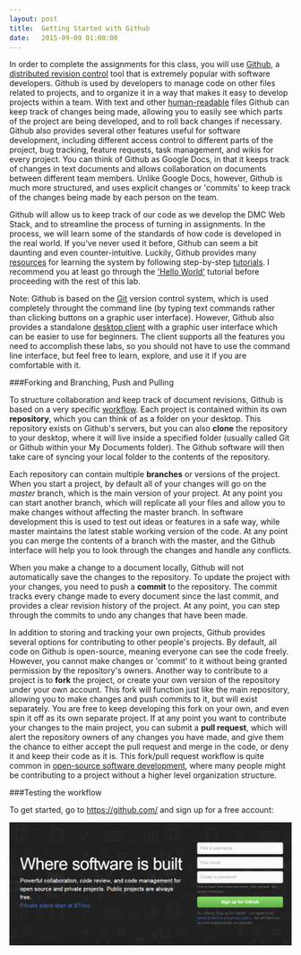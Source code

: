 ```yaml
---
layout: post
title:  Getting Started with Github
date:   2015-09-09 01:00:00
---
```


In order to complete the assignments for this class, you will use [Github](https://github.com/), a [distributed revision control](https://en.wikipedia.org/wiki/Distributed_revision_control) tool that is extremely popular with software developers. Github is used by developers to manage code on other files related to projects, and to organize it in a way that makes it easy to develop projects within a team. With text and other [human-readable](https://en.wikipedia.org/wiki/Human-readable_medium) files Github can keep track of changes being made, allowing you to easily see which parts of the project are being developed, and to roll back changes if necessary. Github also provides several other features useful for software development, including different access control to different parts of the project, bug tracking, feature requests, task management, and wikis for every project. You can think of Github as Google Docs, in that it keeps track of changes in text documents and allows collaboration on documents between different team members. Unlike Google Docs, however, Github is much more structured, and uses explicit changes or 'commits' to keep track of the changes being made by each person on the team.

Github will allow us to keep track of our code as we develop the DMC Web Stack, and to streamline the process of turning in assignments. In the process, we will learn some of the standards of how code is developed in the real world. If you've never used it before, Github can seem a bit daunting and even counter-intuitive. Luckily, Github provides many [resources](https://help.github.com/articles/good-resources-for-learning-git-and-github/) for learning the system by following step-by-step [tutorials](https://guides.github.com/). I recommend you at least go through the ['Hello World'](https://guides.github.com/activities/hello-world/) tutorial before proceeding with the rest of this lab.

Note: Github is based on the [Git](https://git-scm.com/) version control system, which is used completely throught the command line (by typing text commands rather than clicking buttons on a graphic user interface). However, Github also provides a standalone [desktop client](https://desktop.github.com/) with a graphic user interface which can be easier to use for beginners. The client supports all the features you need to accomplish these labs, so you should not have to use the command line interface, but feel free to learn, explore, and use it if you are comfortable with it.

###Forking and Branching, Push and Pulling

To structure collaboration and keep track of document revisions, Github is based on a very specific [workflow](https://guides.github.com/introduction/flow/). Each project is contained within its own **repository**, which you can think of as a folder on your desktop. This repository exists on Github's servers, but you can also **clone** the repository to your desktop, where it will live inside a specified folder (usually called Git or Github within your My Documents folder). The Github software will then take care of syncing your local folder to the contents of the repository.

Each repository can contain multiple **branches** or versions of the project. When you start a project, by default all of your changes will go on the *master* branch, which is the main version of your project. At any point you can start another branch, which will replicate all your files and allow you to make changes without affecting the master branch. In software development this is used to test out ideas or features in a safe way, while master maintains the latest stable working version of the code. At any point you can merge the contents of a branch with the master, and the Github interface will help you to look through the changes and handle any conflicts.

When you make a change to a document locally, Github will not automatically save the changes to the repository. To update the project with your changes, you need to push a **commit** to the repository. The commit tracks every change made to every document since the last commit, and provides a clear revision history of the project. At any point, you can step through the commits to undo any changes that have been made.

In addition to storing and tracking your own projects, Github provides several options for contributing to other people's projects. By default, all code on Github is open-source, meaning everyone can see the code freely. However, you cannot make changes or 'commit' to it without being granted permission by the repository's owners. Another way to contribute to a project is to **fork** the project, or create your own version of the repository under your own account. This fork will function just like the main repository, allowing you to make changes and push commits to it, but will exist separately. You are free to keep developing this fork on your own, and even spin it off as its own separate project. If at any point you want to contribute your changes to the main project, you can submit a **pull request**, which will alert the repository owners of any changes you have made, and give them the chance to either accept the pull request and merge in the code, or deny it and keep their code as it is. This fork/pull request workflow is quite common in [open-source software development](https://en.wikipedia.org/wiki/Open-source_software_development), where many people might be contributing to a project without a higher level organization structure.

###Testing the workflow

To get started, go to https://github.com/ and sign up for a free account:

![GitHub account](/images/github01.png)

